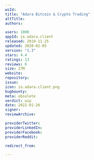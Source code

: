 ```yaml
---
wsId: 
title: "Adara Bitcoin & Crypto Trading"
altTitle: 
authors:

users: 1000
appId: io.adara.client
released: 2019-11-25
updated: 2020-02-05
version: "1.3"
stars: 4.4
ratings: 13
reviews: 6
size: 27M
website: 
repository: 
issue: 
icon: io.adara.client.png
bugbounty: 
meta: obsolete
verdict: wip
date: 2022-01-26
signer: 
reviewArchive:

providerTwitter: 
providerLinkedIn: 
providerFacebook: 
providerReddit: 

redirect_from:

---
```


